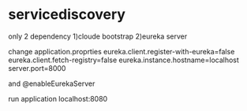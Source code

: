 ﻿# servicediscovery
 only 2 dependency 
1)cloude bootstrap 
2)eureka server 

change application.proprties 
eureka.client.register-with-eureka=false
eureka.client.fetch-registry=false
eureka.instance.hostname=localhost
server.port=8000

and @enableEurekaServer

run application 
localhost:8080
